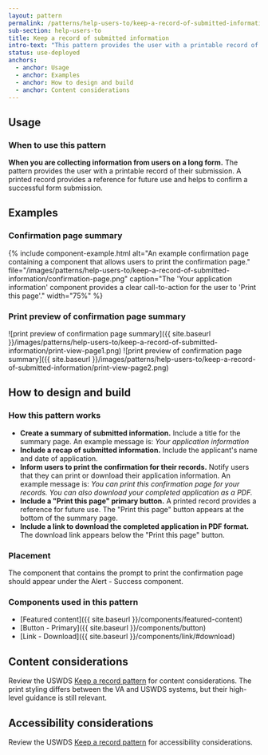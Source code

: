 ```yaml
---
layout: pattern
permalink: /patterns/help-users-to/keep-a-record-of-submitted-information
sub-section: help-users-to
title: Keep a record of submitted information
intro-text: "This pattern provides the user with a printable record of their submission."
status: use-deployed
anchors:
  - anchor: Usage
  - anchor: Examples
  - anchor: How to design and build
  - anchor: Content considerations
---
```


## Usage

### When to use this pattern

**When you are collecting information from users on a long form.** The pattern provides the user with a printable record of their submission. A printed record provides a reference for future use and helps to confirm a successful form submission.

## Examples

### Confirmation page summary

{% include component-example.html alt="An example confirmation page containing a component that allows users to print the confirmation page." file="/images/patterns/help-users-to/keep-a-record-of-submitted-information/confirmation-page.png" caption="The 'Your application information' component provides a clear call-to-action for the user to 'Print this page'." width="75%" %}

### Print preview of confirmation page summary
![print preview of confirmation page summary]({{ site.baseurl }}/images/patterns/help-users-to/keep-a-record-of-submitted-information/print-view-page1.png)
![print preview of confirmation page summary]({{ site.baseurl }}/images/patterns/help-users-to/keep-a-record-of-submitted-information/print-view-page2.png)

## How to design and build

### How this pattern works

- **Create a summary of submitted information.** Include a title for the summary page. An example message is: *Your application information*
- **Include a recap of submitted information.** Include the applicant's name and date of application.
- **Inform users to print the confirmation for their records.** Notify users that they can print or download their application information. An example message is: *You can print this confirmation page for your records. You can also download your completed application as a PDF.*
- **Include a "Print this page" primary button.** A printed record provides a reference for future use. The "Print this page" button appears at the bottom of the summary page.
- **Include a link to download the completed application in PDF format.** The download link appears below the "Print this page" button.

### Placement

The component that contains the prompt to print the confirmation page should appear under the Alert - Success component.  

### Components used in this pattern

* [Featured content]({{ site.baseurl }}/components/featured-content)
* [Button - Primary]({{ site.baseurl }}/components/button)
* [Link - Download]({{ site.baseurl }}/components/link/#download)

## Content considerations

Review the USWDS [Keep a record pattern](https://designsystem.digital.gov/patterns/complete-a-complex-form/keep-a-record/) for content considerations. The print styling differs between the VA and USWDS systems, but their high-level guidance is still relevant. 

## Accessibility considerations

Review the USWDS [Keep a record pattern](https://designsystem.digital.gov/patterns/complete-a-complex-form/keep-a-record/#section_9) for accessibility considerations.
